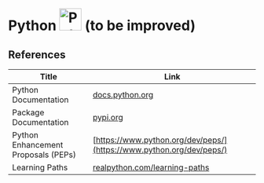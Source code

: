 # Python <img src="../../image/Python_logo.png" alt="Python logo" height="45pt" width="!" /> (to be improved)

## References
|Title|Link|
|-----|----|
|Python Documentation|[docs.python.org](https://docs.python.org/)|
|Package Documentation|[pypi.org](https://pypi.org/)|
|Python Enhancement Proposals (PEPs)|[https://www.python.org/dev/peps/](https://www.python.org/dev/peps/)|
|Learning Paths|[realpython.com/learning-paths](https://realpython.com/learning-paths/)|
